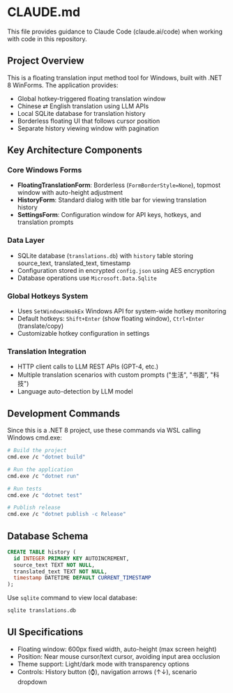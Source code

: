 # CLAUDE.md

This file provides guidance to Claude Code (claude.ai/code) when working with code in this repository.

## Project Overview

This is a floating translation input method tool for Windows, built with .NET 8 WinForms. The application provides:
- Global hotkey-triggered floating translation window
- Chinese ⇄ English translation using LLM APIs
- Local SQLite database for translation history
- Borderless floating UI that follows cursor position
- Separate history viewing window with pagination

## Key Architecture Components

### Core Windows Forms
- **FloatingTranslationForm**: Borderless (`FormBorderStyle=None`), topmost window with auto-height adjustment
- **HistoryForm**: Standard dialog with title bar for viewing translation history
- **SettingsForm**: Configuration window for API keys, hotkeys, and translation prompts

### Data Layer
- SQLite database (`translations.db`) with `history` table storing source_text, translated_text, timestamp
- Configuration stored in encrypted `config.json` using AES encryption
- Database operations use `Microsoft.Data.Sqlite`

### Global Hotkeys System
- Uses `SetWindowsHookEx` Windows API for system-wide hotkey monitoring
- Default hotkeys: `Shift+Enter` (show floating window), `Ctrl+Enter` (translate/copy)
- Customizable hotkey configuration in settings

### Translation Integration
- HTTP client calls to LLM REST APIs (GPT-4, etc.)
- Multiple translation scenarios with custom prompts ("生活", "书面", "科技")
- Language auto-detection by LLM model

## Development Commands

Since this is a .NET 8 project, use these commands via WSL calling Windows cmd.exe:

```bash
# Build the project
cmd.exe /c "dotnet build"

# Run the application
cmd.exe /c "dotnet run"

# Run tests
cmd.exe /c "dotnet test"

# Publish release
cmd.exe /c "dotnet publish -c Release"
```

## Database Schema

```sql
CREATE TABLE history (
  id INTEGER PRIMARY KEY AUTOINCREMENT,
  source_text TEXT NOT NULL,
  translated_text TEXT NOT NULL,
  timestamp DATETIME DEFAULT CURRENT_TIMESTAMP
);
```

Use `sqlite` command to view local database:
```bash
sqlite translations.db
```

## UI Specifications

- Floating window: 600px fixed width, auto-height (max screen height)
- Position: Near mouse cursor/text cursor, avoiding input area occlusion
- Theme support: Light/dark mode with transparency options
- Controls: History button (⌚), navigation arrows (↑↓), scenario dropdown